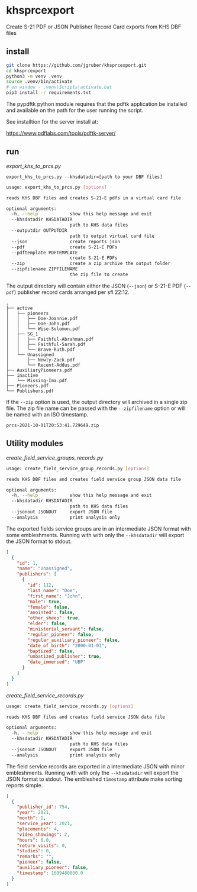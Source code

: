 # khsprcexport
Create S-21 PDF or JSON Publisher Record Card exports from KHS DBF files

## install

```bash
git clone https://github.com/jgruber/khsprcexport.git
cd khsprcexport
python3 -m venv .venv
source .venv/bin/activate
# on window - .venv\Scripts\activate.bat
pip3 install -r requirements.txt
```

The pypdftk python module requires that the pdftk application be installed and available on the path for the user running the script.

See installtion for the server install at:

https://www.pdflabs.com/tools/pdftk-server/

## run

*export_khs_to_prcs.py*

`export_khs_to_prcs.py --khsdatadir=[path to your DBF files]`

```bash
usage: export_khs_to_prcs.py [options]

reads KHS DBF files and creates S-21-E pdfs in a virtual card file

optional arguments:
  -h, --help            show this help message and exit
  --khsdatadir KHSDATADIR
                        path to KHS data files
  --outputdir OUTPUTDIR
                        path to output virtual card file
  --json                create reports json
  --pdf                 create S-21-E PDFs
  --pdftemplate PDFTEMPLATE
                        create S-21-E PDFs
  --zip                 create a zip archive the output folder
  --zipfilename ZIPFILENAME
                        the zip file to create
```

The output directory will contain either the JSON (`--json`) or S-21-E PDF (`--pdf`) publisher record cards arranged per sfl 22:12.

```
.
├── active
│   ├── pioneers
│   │   ├── Doe-Joannie.pdf
│   │   ├── Doe-John.pdf
│   │   └── Wise-Solomon.pdf
│   ├── SG_1
│   │   ├── Faithful-Abrahman.pdf
│   │   ├── Faithful-Sarah.pdf
│   │   └── Brave-Ruth.pdf
│   └── Unassigned
│       ├── Newly-Zack.pdf
│       └── Recent-Addus.pdf
├── AuxiliaryPioneers.pdf
├── inactive
│   └── Missing-Ima.pdf
├── Pioneers.pdf
└── Publishers.pdf
```

If the `--zip` option is used, the output directory will archived in a single zip file. The zip file name can be passed with the `--zipfilename` option or will be named with an ISO timestamp.

```
prcs-2021-10-01T20:53:41.729649.zip
```

## Utility modules

*create_field_service_groups_records.py*

```bash
usage: create_field_service_group_records.py [options]

reads KHS DBF files and creates field service group JSON data file

optional arguments:
  -h, --help            show this help message and exit
  --khsdatadir KHSDATADIR
                        path to KHS data files
  --jsonout JSONOUT     export JSON file
  --analysis            print analysis only
```

The exported fields service groups are in an intermediate JSON format with some embleshments. Running with with only the `--khsdatadir` will export the JSON format to stdout.

```json
[
  {
    "id": 1,
    "name": "Unassigned",
    "publishers": [
      {
        "id": 112,
        "last_name": "Doe",
        "first_name": "John",
        "male": true,
        "female": false,
        "anointed": false,
        "other_sheep": true,
        "elder": false,
        "ministerial_servant": false,
        "regular_pioneer": false,
        "regular_auxiliary_pioneer": false,
        "date_of_birth": "2000-01-01",
        "baptized": false,
        "unbatized_publisher": true,
        "date_immersed": "UBP"
      }
    ]
  }  
]
```

*create_field_service_records.py*

```bash
usage: create_field_service_records.py [options]

reads KHS DBF files and creates field service JSON data file

optional arguments:
  -h, --help            show this help message and exit
  --khsdatadir KHSDATADIR
                        path to KHS data files
  --jsonout JSONOUT     export JSON file
  --analysis            print analysis only
```

The field service records are exported in a intermediate JSON with minor embleshments. Running with with only the `--khsdatadir` will export the JSON format to stdout. The embleshed `timestamp` attribute make sorting reports simple.

```json
[
  {
    "publisher_id": 754,
    "year": 2021,
    "month": 1,
    "service_year": 2021,
    "placements": 4,
    "video_showings": 2,
    "hours": 6.0,
    "return_visits": 0,
    "studies": 0,
    "remarks": "",
    "pioneer": false,
    "auxiliary_pioneer": false,
    "timestamp": 1609480800.0
  }
]
```
